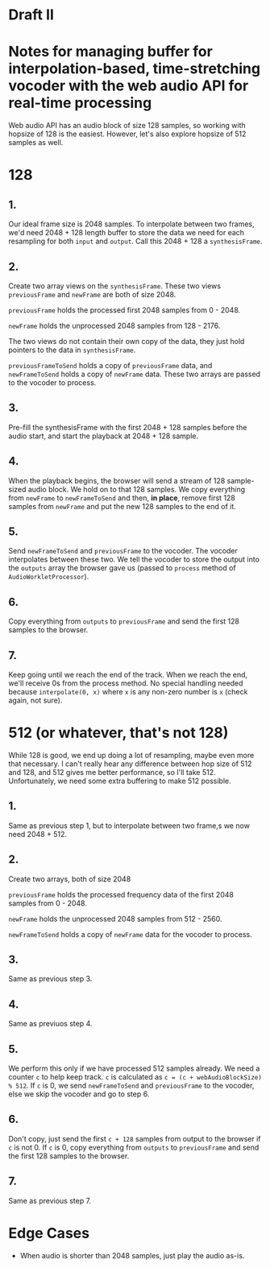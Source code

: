 # Draft II

# Notes for managing buffer for interpolation-based, time-stretching vocoder with the web audio API for real-time processing

Web audio API has an audio block of size 128 samples, so working with hopsize of 128 is the easiest. However, let's also explore hopsize of 512 samples as well.

# 128

## 1.

Our ideal frame size is 2048 samples. To interpolate between two frames, we'd need 2048 + 128 length buffer to store the data we need for each resampling for both `input` and `output`. Call this 2048 + 128 a `synthesisFrame`.

## 2.

Create two array views on the `synthesisFrame`. These two views `previousFrame` and `newFrame` are both of size 2048.

`previousFrame` holds the processed first 2048 samples from 0 - 2048. 

`newFrame` holds the unprocessed 2048 samples from 128 - 2176.

The two views do not contain their own copy of the data, they just hold pointers to the data in `synthesisFrame`.

`previousFrameToSend` holds a copy of `previousFrame` data, and `newFrameToSend` holds a copy of `newFrame` data. These two arrays are passed to the vocoder to process.

## 3.

Pre-fill the synthesisFrame with the first 2048 + 128 samples before the audio start, and start the playback at 2048 + 128 sample.
## 4.

When the playback begins, the browser will send a stream of 128 sample-sized audio block. We hold on to that 128 samples. We copy everything from `newFrame` to `newFrameToSend` and then, **in place**, remove first 128 samples from `newFrame` and put the new 128 samples to the end of it.

## 5. 

Send `newFrameToSend` and `previousFrame` to the vocoder. The vocoder interpolates between these two. We tell the vocoder to store the output into the `outputs` array the browser gave us (passed to `process` method of `AudioWorkletProcessor`).

## 6. 

Copy everything from `outputs` to `previousFrame` and send the first 128 samples to the browser.

## 7. 
Keep going until we reach the end of the track. When we reach the end, we'll receive 0s from the process method. No special handling needed because `interpolate(0, x)` where `x` is any non-zero number is `x` (check again, not sure).

# 512 (or whatever, that's not 128)

While 128 is good, we end up doing a lot of resampling, maybe even more that necessary. I can't really hear any difference between hop size of 512 and 128, and 512 gives me better performance, so I'll take 512. Unfortunately, we need some extra buffering to make 512 possible.

## 1.

Same as previous step 1, but to interpolate between two frame,s we now need 2048 + 512.

## 2.

Create two arrays, both of size 2048

`previousFrame` holds the processed frequency data of the first 2048 samples from 0 - 2048.
 
`newFrame` holds the unprocessed 2048 samples from 512 - 2560.

`newFrameToSend` holds a copy of `newFrame` data for the vocoder to process.

## 3.

Same as previous step 3.

## 4.

Same as previuos step 4. 

## 5.

We perform this only if we have processed 512 samples already. We need a counter `c` to help keep track. `c` is calculated as `c = (c + webAudioBlockSize) % 512`. If `c` is 0, we send `newFrameToSend` and `previousFrame` to the vocoder, else we skip the vocoder and go to step 6.

## 6.

Don't copy, just send the first `c + 128` samples from output to the browser if `c` is not 0. If `c` is 0, copy everything from `outputs` to `previousFrame` and send the first 128 samples to the browser.

## 7.

Same as previous step 7.


# Edge Cases

- When audio is shorter than 2048 samples, just play the audio as-is.








